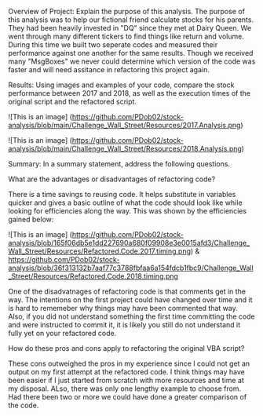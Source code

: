 Overview of Project: Explain the purpose of this analysis.
The purpose of this analysis was to help our fictional friend calculate stocks for his parents. They had been heavily invested in "DQ" since they met at Dairy Queen. We went through many different tickers to find things like return and volume. During this time we built two seperate codes and measured their performance against one another for the same results. Though we received many "MsgBoxes" we never could determine which version of the code was faster and will need assitance in refactoring this project again. 

Results: Using images and examples of your code, compare the stock performance between 2017 and 2018, as well as the execution times of the original script and the refactored script.

![This is an image] (https://github.com/PDob02/stock-analysis/blob/main/Challenge_Wall_Street/Resources/2017.Analysis.png)


![This is an image] (https://github.com/PDob02/stock-analysis/blob/main/Challenge_Wall_Street/Resources/2018.Analysis.png)

Summary: In a summary statement, address the following questions.

What are the advantages or disadvantages of refactoring code?

There is a time savings to reusing code. It helps substitute in variables quicker and gives a basic outline of what the code should look like while looking for efficiencies along the way. This was shown by the efficiencies gained below:

![This is an image] (https://github.com/PDob02/stock-analysis/blob/165f06db5e1dd227690a680f09908e3e0015afd3/Challenge_Wall_Street/Resources/Refactored.Code.2017.timing.png)
&
https://github.com/PDob02/stock-analysis/blob/36f313132b7aaf77c3788fbfaa6a154fdcb1fbc9/Challenge_Wall_Street/Resources/Refactored.Code.2018.timing.png 

One of the disadvatnages of refactoring code is that comments get in the way. The intentions on the first project could have changed over time and it is hard to rememeber why things may have been commented that way. Also, if you did not understand something the first time committing the code and were instructed to commit it, it is likely you still do not understand it fully yet on your refactored code. 

How do these pros and cons apply to refactoring the original VBA script?

These cons outweighed the pros in my experience since I could not get an output on my first attempt at the refactored code. I think things may have been easier if I just started from scratch with more resources and time at my disposal. ALso, there was only one lengthy example to choose from. Had there been two or more we could have done a greater comparison of the code. 
